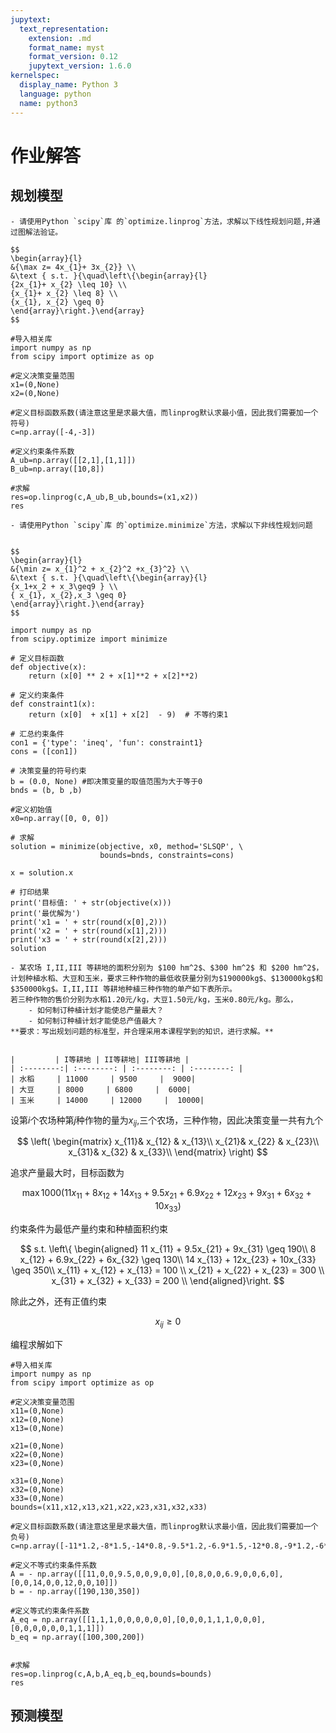 ```yaml
---
jupytext:
  text_representation:
    extension: .md
    format_name: myst
    format_version: 0.12
    jupytext_version: 1.6.0
kernelspec:
  display_name: Python 3
  language: python
  name: python3
---
```



# 作业解答

## 规划模型


``` {admonition} 作业1
- 请使用Python `scipy`库 的`optimize.linprog`方法，求解以下线性规划问题,并通过图解法验证。

$$
\begin{array}{l}
&{\max z= 4x_{1}+ 3x_{2}} \\
&\text { s.t. }{\quad\left\{\begin{array}{l}
{2x_{1}+ x_{2} \leq 10} \\ 
{x_{1}+ x_{2} \leq 8} \\ 
{x_{1}, x_{2} \geq 0}
\end{array}\right.}\end{array}
$$

```



```{code-cell} ipython3
#导入相关库
import numpy as np
from scipy import optimize as op

#定义决策变量范围
x1=(0,None)
x2=(0,None)

#定义目标函数系数(请注意这里是求最大值，而linprog默认求最小值，因此我们需要加一个符号)
c=np.array([-4,-3]) 

#定义约束条件系数
A_ub=np.array([[2,1],[1,1]])
B_ub=np.array([10,8])

#求解
res=op.linprog(c,A_ub,B_ub,bounds=(x1,x2))
res
```


``` {admonition} 作业2
- 请使用Python `scipy`库 的`optimize.minimize`方法，求解以下非线性规划问题


$$
\begin{array}{l}
&{\min z= x_{1}^2 + x_{2}^2 +x_{3}^2} \\
&\text { s.t. }{\quad\left\{\begin{array}{l}
{x_1+x_2 + x_3\geq9 } \\ 
{ x_{1}, x_{2},x_3 \geq 0}
\end{array}\right.}\end{array}
$$

```

```{code-cell} ipython3
import numpy as np
from scipy.optimize import minimize

# 定义目标函数
def objective(x):
    return (x[0] ** 2 + x[1]**2 + x[2]**2)

# 定义约束条件
def constraint1(x):
    return (x[0]  + x[1] + x[2]  - 9)  # 不等约束1

# 汇总约束条件
con1 = {'type': 'ineq', 'fun': constraint1}
cons = ([con1])  

# 决策变量的符号约束
b = (0.0, None) #即决策变量的取值范围为大于等于0
bnds = (b, b ,b) 

#定义初始值
x0=np.array([0, 0, 0]) 

# 求解
solution = minimize(objective, x0, method='SLSQP', \
                    bounds=bnds, constraints=cons)
                    
x = solution.x

# 打印结果
print('目标值: ' + str(objective(x)))
print('最优解为')
print('x1 = ' + str(round(x[0],2)))
print('x2 = ' + str(round(x[1],2)))
print('x3 = ' + str(round(x[2],2)))
solution
```

``` {admonition} 作业3
- 某农场 I,II,III 等耕地的面积分别为 $100 hm^2$、$300 hm^2$ 和 $200 hm^2$，计划种植水稻、大豆和玉米，要求三种作物的最低收获量分别为$190000kg$、$130000kg$和$350000kg$。I,II,III 等耕地种植三种作物的单产如下表所示。
若三种作物的售价分别为水稻1.20元/kg，大豆1.50元/kg，玉米0.80元/kg。那么，
	- 如何制订种植计划才能使总产量最大？
	- 如何制订种植计划才能使总产值最大？
**要求：写出规划问题的标准型，并合理采用本课程学到的知识，进行求解。**


|         | I等耕地 | II等耕地| III等耕地 |
| :--------:| :--------: | :--------: | :--------: |
| 水稻     | 11000     | 9500     |  9000|
| 大豆     | 8000     | 6800     |  6000|
| 玉米     | 14000     | 12000     |  10000|

```

设第$i$个农场种第$j$种作物的量为$x_{ij}$,三个农场，三种作物，因此决策变量一共有九个

$$
\left(
\begin{matrix}
x_{11}& x_{12} & x_{13}\\
x_{21}& x_{22} & x_{23}\\
x_{31}& x_{32} & x_{33}\\
\end{matrix}
\right)
$$


追求产量最大时，目标函数为

$$
\max 1000\left(11x_{11} + 8x_{12}+14 x_{13} + 9.5x_{21}+6.9x_{22}+12x_{23}+9x_{31}+6x_{32}+10x_{33} \right)
$$


约束条件为最低产量约束和种植面积约束

$$
s.t.
\left\{
\begin{aligned}
11 x_{11} + 9.5x_{21} + 9x_{31} \geq 190\\
8 x_{12} + 6.9x_{22} + 6x_{32} \geq 130\\
14 x_{13} + 12x_{23} + 10x_{33} \geq 350\\
x_{11} + x_{12} + x_{13} = 100 \\
x_{21} + x_{22} + x_{23} = 300 \\
x_{31} + x_{32} + x_{33} = 200 \\
\end{aligned}\right.
$$


除此之外，还有正值约束

$$
x_{ij}\geq 0
$$

编程求解如下




```{code-cell} ipython3
#导入相关库
import numpy as np
from scipy import optimize as op

#定义决策变量范围
x11=(0,None)
x12=(0,None)
x13=(0,None)

x21=(0,None)
x22=(0,None)
x23=(0,None)

x31=(0,None)
x32=(0,None)
x33=(0,None)
bounds=(x11,x12,x13,x21,x22,x23,x31,x32,x33)

#定义目标函数系数(请注意这里是求最大值，而linprog默认求最小值，因此我们需要加一个负号)
c=np.array([-11*1.2,-8*1.5,-14*0.8,-9.5*1.2,-6.9*1.5,-12*0.8,-9*1.2,-6*1.5,-10*0.8]) 

#定义不等式约束条件系数
A = - np.array([[11,0,0,9.5,0,0,9,0,0],[0,8,0,0,6.9,0,0,6,0],[0,0,14,0,0,12,0,0,10]])
b = - np.array([190,130,350])

#定义等式约束条件系数
A_eq = np.array([[1,1,1,0,0,0,0,0,0],[0,0,0,1,1,1,0,0,0],[0,0,0,0,0,0,1,1,1]])
b_eq = np.array([100,300,200])


#求解
res=op.linprog(c,A,b,A_eq,b_eq,bounds=bounds)
res
```



## 预测模型



